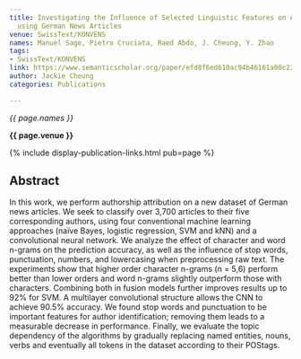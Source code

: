 ```yaml
---
title: Investigating the Influence of Selected Linguistic Features on Authorship Attribution
  using German News Articles
venue: SwissText/KONVENS
names: Manuel Sage, Pietro Cruciata, Raed Abdo, J. Cheung, Y. Zhao
tags:
- SwissText/KONVENS
link: https://www.semanticscholar.org/paper/efd8f6ed610ac94b46161a00c23a4ea8a2370052
author: Jackie Cheung
categories: Publications

---
```


*{{ page.names }}*

**{{ page.venue }}**

{% include display-publication-links.html pub=page %}

## Abstract

In this work, we perform authorship attribution on a new dataset of German news articles. We seek to classify over 3,700 articles to their five corresponding authors, using four conventional machine learning approaches (naı̈ve Bayes, logistic regression, SVM and kNN) and a convolutional neural network. We analyze the effect of character and word n-grams on the prediction accuracy, as well as the influence of stop words, punctuation, numbers, and lowercasing when preprocessing raw text. The experiments show that higher order character n-grams (n = 5,6) perform better than lower orders and word n-grams slightly outperform those with characters. Combining both in fusion models further improves results up to 92% for SVM. A multilayer convolutional structure allows the CNN to achieve 90.5% accuracy. We found stop words and punctuation to be important features for author identification; removing them leads to a measurable decrease in performance. Finally, we evaluate the topic dependency of the algorithms by gradually replacing named entities, nouns, verbs and eventually all tokens in the dataset according to their POStags.